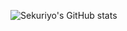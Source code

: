 ![Sekuriyo's GitHub stats](https://github-readme-stats.vercel.app/api?username=skryo1&theme=radical)
